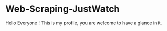 # Web-Scraping-JustWatch
Hello Everyone ! This is my profile, you are welcome to have a glance in it.
